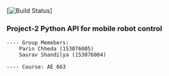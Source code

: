 [![Build Status](https://travis-ci.org/sauravshandilya/SDES-2016-Project2.svg?branch=master)]

### Project-2 Python API for mobile robot control

	---- Group Memebers: 
		Parin Chheda (153076005)
		Saurav Shandilya (153076004)

	---- Course: AE 663
